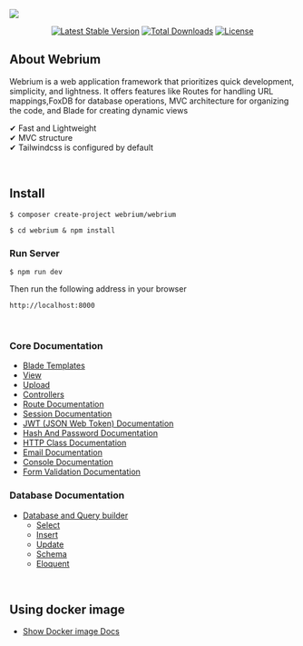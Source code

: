 ![](https://repository-images.githubusercontent.com/267562756/4fc935ef-900e-48c5-b08d-9cfd151a9782)

<div align="center">

[![Latest Stable Version](https://poser.pugx.org/webrium/webrium/v)](//packagist.org/packages/webrium/webrium) [![Total Downloads](https://poser.pugx.org/webrium/webrium/downloads)](//packagist.org/packages/webrium/webrium)  [![License](https://poser.pugx.org/webrium/webrium/license)](//packagist.org/packages/webrium/webrium)

</div>

## About Webrium

Webrium is a web application framework that prioritizes quick development, simplicity, and lightness. It offers features like Routes for handling URL mappings,FoxDB for database operations, MVC architecture for organizing the code, and Blade for creating dynamic views


✔ Fast and Lightweight <br>
✔ MVC structure <br>
✔ Tailwindcss is configured by default <br>

<br>

## Install
```
$ composer create-project webrium/webrium
```

```
$ cd webrium & npm install
```

### Run Server
```
$ npm run dev
```

Then run the following address in your browser

`http://localhost:8000`

<br>

### Core Documentation
 * [Blade Templates](https://github.com/webrium/webrium/wiki/Blade-Templates)
 * [View](https://github.com/webrium/webrium/wiki/View)
 * [Upload](https://github.com/webrium/webrium/wiki/Upload)
 * [Controllers](https://github.com/webrium/webrium/wiki/controllers)
 * [Route Documentation](https://github.com/webrium/core/wiki/Route-Class-Documentation)
 * [Session Documentation](https://github.com/webrium/core/wiki/Session-Class-Documentation)
 * [JWT (JSON Web Token) Documentation](https://github.com/webrium/core/wiki/JWT-Documentation)
 * [Hash And Password Documentation](https://github.com/webrium/core/wiki/Hash-Class-Documentation)
 * [HTTP Class Documentation](https://github.com/webrium/core/wiki/HTTP-Class-Documentation)
 * [Email Documentation](https://github.com/webrium/core/wiki/Email-Documentation)
 * [Console Documentation](https://github.com/webrium/console)
 * [Form Validation Documentation](https://github.com/webrium/core/wiki/FormValidation-Class-Documentation)

### Database Documentation
 - [Database and Query builder](https://github.com/webrium/foxdb)
   - [Select](https://github.com/webrium/foxdb#retrieving-all-rows-from-a-table)
   - [Insert](https://github.com/webrium/foxdb#insert-statements)
   - [Update](https://github.com/webrium/foxdb#update-statements)
   - [Schema](https://github.com/webrium/foxdb/wiki/Schema)
   - [Eloquent](https://github.com/webrium/foxdb/wiki/eloquent)
 
 
 
 <br>
 
 ## Using docker image
  - [Show Docker image Docs](https://github.com/webrium/docker-image)

